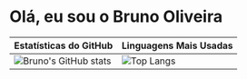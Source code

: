 # Olá, eu sou o Bruno Oliveira

| Estatísticas do GitHub | Linguagens Mais Usadas |
|-------------------------|------------------------|
| ![Bruno's GitHub stats](https://github-readme-stats.vercel.app/api?username=Dev-BrunoOliveira&show_icons=true&theme=radical) | ![Top Langs](https://github-readme-stats.vercel.app/api/top-langs/?username=Dev-BrunoOliveira&layout=compact&theme=radical) |

